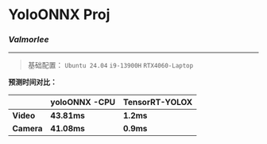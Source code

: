 # YoloONNX Proj

### *Valmorlee*

---

> 基础配置： ``Ubuntu 24.04`` ``i9-13900H`` ``RTX4060-Laptop``

**预测时间对比：**

|            | **yoloONNX -CPU** | **TensorRT-YOLOX** |
|------------|-------------------|--------------------|
| **Video**  | **43.81ms**       | **1.2ms**          |
| **Camera** | **41.08ms**       | **0.9ms**          |